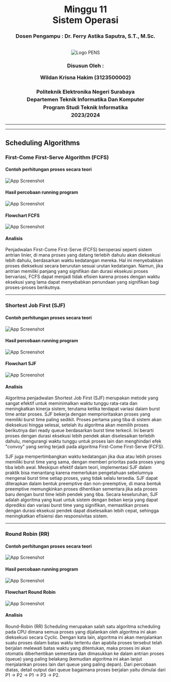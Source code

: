 <div align="center">
  <h1 class="text-align: center;font-weight: bold">Minggu 11<br>Sistem Operasi</h1>
  <h3 class="text-align: center;">Dosen Pengampu : Dr. Ferry Astika Saputra, S.T., M.Sc.</h3>
</div>
<br />
<div align="center">
  <img src="https://upload.wikimedia.org/wikipedia/id/4/44/Logo_PENS.png" alt="Logo PENS">
  <h3 style="text-align: center;">Disusun Oleh : 
  <p style="text-align: center;">
    <strong>Wildan Krisna Hakim (3123500002)</strong>
  </p>

<h3 style="text-align: center;line-height: 1.5">Politeknik Elektronika Negeri Surabaya<br>Departemen Teknik Informatika Dan Komputer<br>Program Studi Teknik Informatika<br>2023/2024</h3>
  <hr><hr>
</div>

## Scheduling Algorithms

### First-Come First-Serve Algorithm (FCFS)

#### Contoh perhitungan proses secara teori

![App Screenshot](Assets/teori-fcfs.png)

#### Hasil percobaan running program

![App Screenshot](Assets/fcfs.png)

#### Flowchart FCFS

![App Screenshot](Assets/flowchart-fcfs.png)

#### Analisis 
Penjadwalan First-Come First-Serve (FCFS) beroperasi seperti sistem antrian linier, di mana proses yang datang terlebih dahulu akan dieksekusi lebih dahulu, berdasarkan waktu kedatangan mereka. Hal ini menyebabkan proses dieksekusi secara berurutan sesuai urutan kedatangan. Namun, jika antrian memiliki panjang yang signifikan dan durasi eksekusi proses bervariasi, FCFS dapat menjadi tidak efisien karena proses dengan waktu eksekusi yang lama dapat menyebabkan penundaan yang signifikan bagi proses-proses berikutnya.

--- 

### Shortest Job First (SJF)

#### Contoh perhitungan proses secara teori

![App Screenshot](Assets/teori-sjf.png)

#### Hasil percobaan running program

![App Screenshot](Assets/sjf.png)

#### Flowchart SJF

![App Screenshot](Assets/flowhart-sjf.png)

#### Analisis
Algoritma penjadwalan Shortest Job First (SJF) merupakan metode yang sangat efektif untuk meminimalkan waktu tunggu rata-rata dan meningkatkan kinerja sistem, terutama ketika terdapat variasi dalam burst time antar proses. SJF bekerja dengan memprioritaskan proses yang memiliki burst time paling sedikit. Proses pertama yang tiba di sistem akan dieksekusi hingga selesai, setelah itu algoritma akan memilih proses berikutnya dari ready queue berdasarkan burst time terkecil. Ini berarti proses dengan durasi eksekusi lebih pendek akan diselesaikan terlebih dahulu, mengurangi waktu tunggu untuk proses lain dan menghindari efek "convoy" yang sering terjadi pada algoritma First-Come First-Serve (FCFS).

SJF juga mempertimbangkan waktu kedatangan jika dua atau lebih proses memiliki burst time yang sama, dengan memberi prioritas pada proses yang tiba lebih awal. Meskipun efektif dalam teori, implementasi SJF dalam praktik bisa menantang karena memerlukan pengetahuan sebelumnya mengenai burst time setiap proses, yang tidak selalu tersedia. SJF dapat diterapkan dalam bentuk preemptive dan non-preemptive, di mana bentuk preemptive memungkinkan proses dihentikan sementara jika ada proses baru dengan burst time lebih pendek yang tiba. Secara keseluruhan, SJF adalah algoritma yang kuat untuk sistem dengan beban kerja yang dapat diprediksi dan variasi burst time yang signifikan, memastikan proses dengan durasi eksekusi pendek dapat diselesaikan lebih cepat, sehingga meningkatkan efisiensi dan responsivitas sistem.

---

### Round Robin (RR)

#### Contoh perhitungan proses secara teori

![App Screenshot](Assets/teori-roundrobin.png)

#### Hasil percobaan running program

![App Screenshot](Assets/roundrobin.png)

#### Flowchart Round Robin

![App Screenshot](Assets/flowchart-rr.png)

#### Analisis
Round-Robin (RR) Scheduling merupakan salah satu algoritma scheduling pada CPU dimana semua proses yang dijalankan oleh algoritma ini akan dieksekusi secara Cyclic. Dengan kata lain, algoritma ini akan menjalankan suatu proses dalam batas waktu tertentu dan apabila proses tersebut telah berjalan melewati batas waktu yang ditentukan, maka proses ini akan otomatis diberhentikan sementara dan dimasukkan ke dalam antrian proses (queue) yang paling belakang (kemudian algoritma ini akan lanjut menjalankan proses lain dari queue yang paling depan). Dari percobaan diatas, detail output dari queue bagaimana proses berjalan yaitu dimulai dari P1 -> P2 -> P1 -> P3 -> P2.
